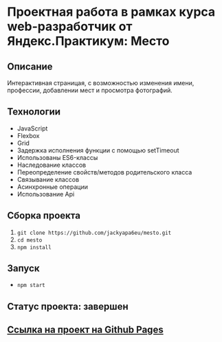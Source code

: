 # Проектная работа в рамках курса web-разработчик от Яндекс.Практикум: Место

## Описание
Интерактивная страницая, с возможностью изменения имени, профессии, добавлении мест и просмотра фотографий.

## Технологии
- JavaScript
- Flexbox
- Grid
- Задержка исполнения функции с помощью setTimeout
- Использованы ES6-классы
- Наследование классов
- Переопределение свойств/методов родительского класса
- Связывание классов
- Асинхронные операции
- Использование Api

## Сборка проекта
1. `git clone https://github.com/jackyapa6eu/mesto.git`  
2. `cd mesto`  
3. `npm install`  

## Запуск  
- `npm start`

## Статус проекта: завершен

## [Ссылка на проект на Github Pages](https://jackyapa6eu.github.io/mesto/index.html)


